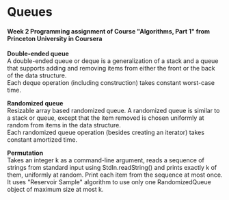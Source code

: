 Queues
===================
#### Week 2 Programming assignment of Course "Algorithms, Part 1" from Princeton University in Coursera

**Double-ended queue**  
A double-ended queue or deque is a generalization of a stack and a queue that
supports adding and removing items from either the front or the back of the data structure.  
Each deque operation (including construction) takes constant worst-case time.

**Randomized queue**  
Resizable array based randomized queue. A randomized queue is similar to a stack or queue, 
except that the item removed is chosen uniformly at random from items in the data structure.  
Each randomized queue operation (besides creating an iterator) takes constant amortized time.

**Permutation**  
Takes an integer k as a command-line argument, reads a sequence of strings from standard input
using StdIn.readString() and prints exactly k of them, uniformly at random.
Print each item from the sequence at most once.  
It uses "Reservoir Sample" algorithm to use only one RandomizedQueue object of maximum size at most k.